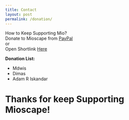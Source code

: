 ```yaml
---
title: Contact
layout: post
permalink: /donation/
---
```

How to Keep Supporting Mio?  
Donate to Mioscape from [PayPal](https://www.paypal.me/mioscape)  
or  
Open Shortlink [Here](http://gestyy.com/e00nOa)  

**Donation List:**  
- Mdwis
- Dimas
- Adam R Iskandar  
# Thanks for keep Supporting Mioscape!
